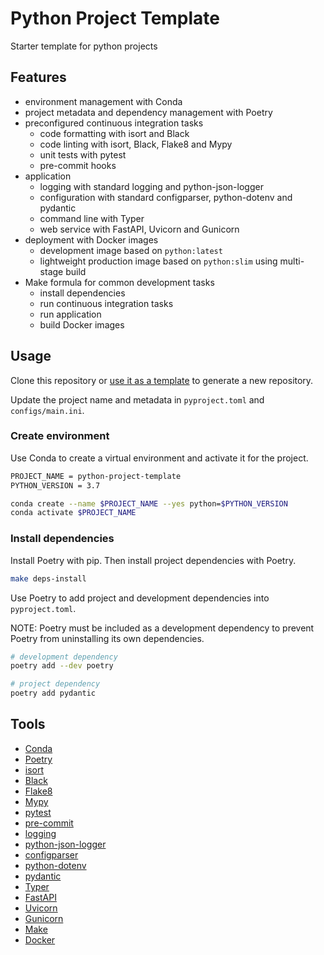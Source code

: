 # Python Project Template

Starter template for python projects

## Features

- environment management with Conda
- project metadata and dependency management with Poetry
- preconfigured continuous integration tasks
  - code formatting with isort and Black
  - code linting with isort, Black, Flake8 and Mypy
  - unit tests with pytest
  - pre-commit hooks
- application
  - logging with standard logging and python-json-logger
  - configuration with standard configparser, python-dotenv and pydantic
  - command line with Typer
  - web service with FastAPI, Uvicorn and Gunicorn
- deployment with Docker images
  - development image based on `python:latest`
  - lightweight production image based on `python:slim` using multi-stage build
- Make formula for common development tasks
  - install dependencies
  - run continuous integration tasks
  - run application
  - build Docker images

## Usage

Clone this repository or [use it as a template](generate) to generate a new repository.

Update the project name and metadata in `pyproject.toml` and `configs/main.ini`.

### Create environment

Use Conda to create a virtual environment and activate it for the project.

```bash
PROJECT_NAME = python-project-template
PYTHON_VERSION = 3.7

conda create --name $PROJECT_NAME --yes python=$PYTHON_VERSION
conda activate $PROJECT_NAME
```

### Install dependencies

Install Poetry with pip. Then install project dependencies with Poetry.

```bash
make deps-install
```

Use Poetry to add project and development dependencies into `pyproject.toml`.

NOTE: Poetry must be included as a development dependency to prevent
Poetry from uninstalling its own dependencies.

```bash
# development dependency
poetry add --dev poetry

# project dependency
poetry add pydantic
```

## Tools

- [Conda][conda]
- [Poetry][poetry]
- [isort][isort]
- [Black][black]
- [Flake8][flake8]
- [Mypy][mypy]
- [pytest][pytest]
- [pre-commit][pre-commit]
- [logging][logging]
- [python-json-logger][python-json-logger]
- [configparser][configparser]
- [python-dotenv][python-dotenv]
- [pydantic][pydantic]
- [Typer][typer]
- [FastAPI][fastapi]
- [Uvicorn][uvicorn]
- [Gunicorn][gunicorn]
- [Make][make]
- [Docker][docker]

[conda]: https://docs.conda.io/en/latest
[poetry]: https://python-poetry.org
[isort]: https://timothycrosley.github.io/isort
[black]: https://black.readthedocs.io/en/stable
[flake8]: https://flake8.pycqa.org/en/latest
[mypy]: http://www.mypy-lang.org
[pytest]: https://docs.pytest.org/en/stable
[pre-commit]: https://pre-commit.com/
[logging]: https://docs.python.org/3/library/logging.html
[python-json-logger]: https://github.com/madzak/python-json-logger
[configparser]: https://docs.python.org/3/library/configparser.html
[python-dotenv]: https://saurabh-kumar.com/python-dotenv
[pydantic]: https://pydantic-docs.helpmanual.io
[typer]: https://typer.tiangolo.com
[fastapi]: https://fastapi.tiangolo.com
[uvicorn]: https://www.uvicorn.org
[gunicorn]: https://gunicorn.org
[make]: https://www.gnu.org/software/make
[docker]: https://www.docker.com
